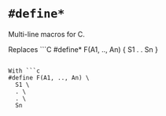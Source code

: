 # `#define*`

Multi-line macros for C.

Replaces ```C
#define* F(A1, .., An) {
  S1
  .
  .
  Sn
}
```

With ```c
#define F(A1, .., An) \
  S1 \
  . \
  . \
  Sn
```

